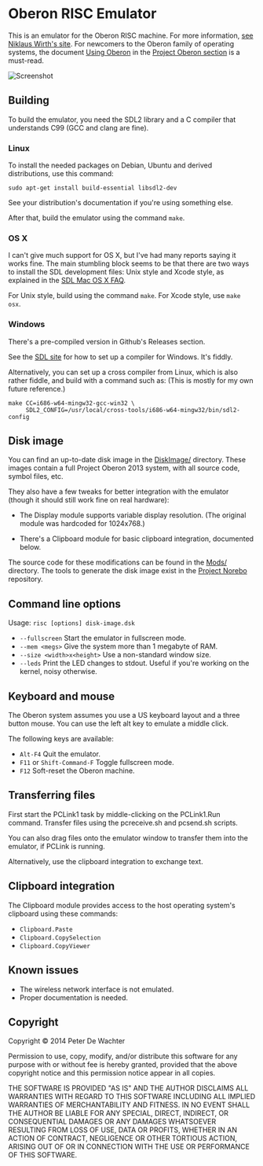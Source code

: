# Oberon RISC Emulator

This is an emulator for the Oberon RISC machine. For more information,
[see Niklaus Wirth's site](https://www.inf.ethz.ch/personal/wirth/). For
newcomers to the Oberon family of operating systems, the document
[Using Oberon] in the [Project Oberon section] is a must-read.

[Using Oberon]: https://www.inf.ethz.ch/personal/wirth/ProjectOberon/UsingOberon.pdf
[Project Oberon section]: https://www.inf.ethz.ch/personal/wirth/ProjectOberon/index.html

![Screenshot](po2013.png)

## Building

To build the emulator, you need the SDL2 library and a C compiler that
understands C99 (GCC and clang are fine).

[SDL2]: http://libsdl.org/

### Linux

To install the needed packages on Debian, Ubuntu and derived
distributions, use this command:

    sudo apt-get install build-essential libsdl2-dev

See your distribution's documentation if you're using something else.

After that, build the emulator using the command `make`.

### OS X

I can't give much support for OS X, but I've had many reports saying
it works fine. The main stumbling block seems to be that there are two
ways to install the SDL development files: Unix style and Xcode style,
as explained in the [SDL Mac OS X FAQ].

For Unix style, build using the command `make`.
For Xcode style, use `make osx`.

[SDL Mac OS X FAQ]: https://wiki.libsdl.org/FAQMacOSX

### Windows

There's a pre-compiled version in Github's Releases section.

See the [SDL site][SDL2]  for how to set up a compiler
for Windows. It's fiddly.

Alternatively, you can set up a cross compiler from Linux, which is
also rather fiddle, and build with a command such as: (This is mostly
for my own future reference.)

    make CC=i686-w64-mingw32-gcc-win32 \
         SDL2_CONFIG=/usr/local/cross-tools/i686-w64-mingw32/bin/sdl2-config


## Disk image

You can find an up-to-date disk image in the [DiskImage/](DiskImage/)
directory. These images contain a full Project Oberon 2013 system,
with all source code, symbol files, etc.

They also have a few tweaks for better integration with the emulator
(though it should still work fine on real hardware):

* The Display module supports variable display resolution. (The
  original module was hardcoded for 1024x768.)

* There's a Clipboard module for basic clipboard integration,
  documented below.

The source code for these modifications can be found in the
[Mods/](Mods/) directory. The tools to generate the disk image exist
in the [Project Norebo] repository.

[Project Norebo]: https://github.com/pdewacht/project-norebo


## Command line options

Usage: `risc [options] disk-image.dsk`

* `--fullscreen` Start the emulator in fullscreen mode.
* `--mem <megs>` Give the system more than 1 megabyte of RAM.
* `--size <width>x<height>` Use a non-standard window size.
* `--leds` Print the LED changes to stdout. Useful if you're working on the kernel,
  noisy otherwise.

## Keyboard and mouse

The Oberon system assumes you use a US keyboard layout and a three button mouse.
You can use the left alt key to emulate a middle click.

The following keys are available:
* `Alt-F4` Quit the emulator.
* `F11` or `Shift-Command-F` Toggle fullscreen mode.
* `F12` Soft-reset the Oberon machine.


## Transferring files

First start the PCLink1 task by middle-clicking on the PCLink1.Run command.
Transfer files using the pcreceive.sh and pcsend.sh scripts.

You can also drag files onto the emulator window to transfer them into the emulator, if PCLink is running.

Alternatively, use the clipboard integration to exchange text.


## Clipboard integration

The Clipboard module provides access to the host operating system's
clipboard using these commands:

* `Clipboard.Paste`
* `Clipboard.CopySelection`
* `Clipboard.CopyViewer`


## Known issues

* The wireless network interface is not emulated.
* Proper documentation is needed.


## Copyright

Copyright © 2014 Peter De Wachter

Permission to use, copy, modify, and/or distribute this software for
any purpose with or without fee is hereby granted, provided that the
above copyright notice and this permission notice appear in all
copies.

THE SOFTWARE IS PROVIDED "AS IS" AND THE AUTHOR DISCLAIMS ALL
WARRANTIES WITH REGARD TO THIS SOFTWARE INCLUDING ALL IMPLIED
WARRANTIES OF MERCHANTABILITY AND FITNESS. IN NO EVENT SHALL THE
AUTHOR BE LIABLE FOR ANY SPECIAL, DIRECT, INDIRECT, OR CONSEQUENTIAL
DAMAGES OR ANY DAMAGES WHATSOEVER RESULTING FROM LOSS OF USE, DATA OR
PROFITS, WHETHER IN AN ACTION OF CONTRACT, NEGLIGENCE OR OTHER
TORTIOUS ACTION, ARISING OUT OF OR IN CONNECTION WITH THE USE OR
PERFORMANCE OF THIS SOFTWARE.
